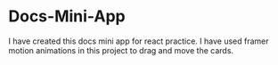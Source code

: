 # Docs-Mini-App
 I have created this docs mini app for react practice. I have used framer motion animations in this project to drag and move the cards. 
